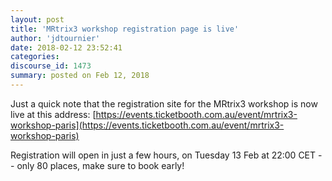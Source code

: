 ```yaml
---
layout: post
title: 'MRtrix3 workshop registration page is live'
author: 'jdtournier'
date: 2018-02-12 23:52:41
categories:
discourse_id: 1473
summary: posted on Feb 12, 2018
---
```

Just a quick note that the registration site for the MRtrix3 workshop is now live at this address: 
[https://events.ticketbooth.com.au/event/mrtrix3-workshop-paris](https://events.ticketbooth.com.au/event/mrtrix3-workshop-paris)

Registration will open in just a few hours, on Tuesday 13 Feb at 22:00 CET -- only 80 places, make sure to book early!
            